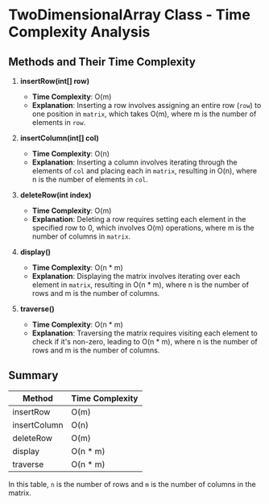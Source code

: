 # TwoDimensionalArray Class - Time Complexity Analysis

## Methods and Their Time Complexity

1. **insertRow(int[] row)**
   - **Time Complexity**: O(m)
   - **Explanation**: Inserting a row involves assigning an entire row (`row`) to one position in `matrix`, which takes O(m), where m is the number of elements in `row`.

2. **insertColumn(int[] col)**
   - **Time Complexity**: O(n)
   - **Explanation**: Inserting a column involves iterating through the elements of `col` and placing each in `matrix`, resulting in O(n), where n is the number of elements in `col`.

3. **deleteRow(int index)**
   - **Time Complexity**: O(m)
   - **Explanation**: Deleting a row requires setting each element in the specified row to 0, which involves O(m) operations, where m is the number of columns in `matrix`.

4. **display()**
   - **Time Complexity**: O(n * m)
   - **Explanation**: Displaying the matrix involves iterating over each element in `matrix`, resulting in O(n * m), where n is the number of rows and m is the number of columns.

5. **traverse()**
   - **Time Complexity**: O(n * m)
   - **Explanation**: Traversing the matrix requires visiting each element to check if it's non-zero, leading to O(n * m), where n is the number of rows and m is the number of columns.

## Summary

| Method          | Time Complexity |
|-----------------|-----------------|
| insertRow       | O(m)            |
| insertColumn    | O(n)            |
| deleteRow       | O(m)            |
| display         | O(n * m)        |
| traverse        | O(n * m)        |

In this table, `n` is the number of rows and `m` is the number of columns in the matrix.
